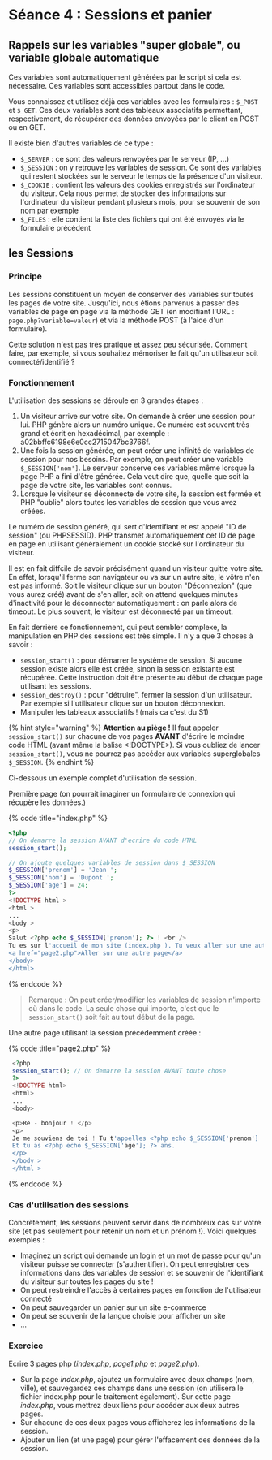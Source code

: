 # Séance 4 : Sessions et panier

## Rappels sur les variables "super globale", ou variable globale automatique

Ces variables sont automatiquement générées par le script si cela est nécessaire. Ces variables sont accessibles partout dans le code.

Vous connaissez et utilisez déjà ces variables avec les formulaires : `$_POST` et `$_GET`. Ces deux variables sont des tableaux associatifs permettant, respectivement, de récupérer des données envoyées par le client en POST ou en GET.

Il existe bien d'autres variables de ce type :

* `$_SERVER` : ce sont des valeurs renvoyées par le serveur \(IP, ...\)
* `$_SESSION` : on y retrouve les variables de session. Ce sont des variables qui restent stockées sur le serveur le temps de la présence d'un visiteur.
* `$_COOKIE` : contient les valeurs des cookies enregistrés sur l'ordinateur du visiteur. Cela nous permet de stocker des informations sur l'ordinateur du visiteur pendant plusieurs mois, pour se souvenir de son nom par exemple
* `$_FILES` : elle contient la liste des fichiers qui ont été envoyés via le formulaire précédent

## les Sessions

### Principe

Les sessions constituent un moyen de conserver des variables sur toutes les pages de votre site. Jusqu'ici, nous étions parvenus à passer des variables de page en page via la méthode GET \(en modifiant l'URL : `page.php?variable=valeur`\) et via la méthode POST \(à l'aide d'un formulaire\).

Cette solution n'est pas très pratique et assez peu sécurisée. Comment faire, par exemple, si vous souhaitez mémoriser le fait qu'un utilisateur soit connecté/identifié ?

### Fonctionnement

L'utilisation des sessions se déroule en 3 grandes étapes :

1. Un visiteur arrive sur votre site. On demande à créer une session pour lui. PHP génère alors un numéro unique. Ce numéro est souvent très grand et écrit en hexadécimal, par exemple : a02bbffc6198e6e0cc2715047bc3766f.
2. Une fois la session générée, on peut créer une infinité de variables de session pour nos besoins. Par exemple, on peut créer une variable `$_SESSION['nom']`. Le serveur conserve ces variables même lorsque la page PHP a fini d'être générée. Cela veut dire que, quelle que soit la page de votre site, les variables sont connus.
3. Lorsque le visiteur se déconnecte de votre site, la session est fermée et PHP "oublie" alors toutes les variables de session que vous avez créées.

Le numéro de session généré, qui sert d'identifiant et est appelé "ID de session" \(ou PHPSESSID\). PHP transmet automatiquement cet ID de page en page en utilisant généralement un cookie stocké sur l'ordinateur du visiteur.

Il est en fait diffcile de savoir précisément quand un visiteur quitte votre site. En effet, lorsqu'il ferme son navigateur ou va sur un autre site, le vôtre n'en est pas informé. Soit le visiteur clique sur un bouton "Déconnexion" \(que vous aurez créé\) avant de s'en aller, soit on attend quelques minutes d'inactivité pour le déconnecter automatiquement : on parle alors de timeout. Le plus souvent, le visiteur est déconnecté par un timeout.

En fait derrière ce fonctionnement, qui peut sembler complexe, la manipulation en PHP des sessions est très simple. Il n'y a que 3 choses à savoir :

* `session_start()` : pour démarrer le système de session. Si aucune session existe alors elle est créée, sinon la session existante est récupérée. Cette instruction doit être présente au début de chaque page utilisant les sessions.
* `session_destroy()` : pour "détruire", fermer la session d'un utilisateur. Par exemple si l'utilisateur clique sur un bouton déconnexion.
* Manipuler les tableaux associatifs ! \(mais ca c'est du S1\)

{% hint style="warning" %}
**Attention au piège !** Il faut appeler `session_start()` sur chacune de vos pages **AVANT** d'écrire le moindre code HTML \(avant même la balise &lt;!DOCTYPE&gt;\). Si vous oubliez de lancer `session_start()`, vous ne pourrez pas accéder aux variables superglobales `$_SESSION`.
{% endhint %}

Ci-dessous un exemple complet d'utilisation de session.

Première page \(on pourrait imaginer un formulaire de connexion qui récupère les données.\)

{% code title="index.php" %}
```php
<?php
// On demarre la session AVANT d'ecrire du code HTML
session_start();

// On ajoute quelques variables de session dans $_SESSION
$_SESSION['prenom'] = 'Jean ';
$_SESSION['nom'] = 'Dupont ';
$_SESSION['age'] = 24;
?>
<!DOCTYPE html >
<html > 
...
<body >
<p>
Salut <?php echo $_SESSION['prenom']; ?> ! <br />
Tu es sur l'accueil de mon site (index.php ). Tu veux aller sur une autre page ?</p>
<a href="page2.php">Aller sur une autre page</a>
</body>
</html>
```
{% endcode %}

> Remarque : On peut créer/modifier les variables de session n'importe où dans le code. La seule chose qui importe, c'est que le `session_start()` soit fait au tout début de la page.

Une autre page utilisant la session précédemment créée :

{% code title="page2.php" %}
```php
 <?php
 session_start(); // On demarre la session AVANT toute chose
 ?>
 <!DOCTYPE html>
 <html>
 ...
 <body>

 <p>Re - bonjour ! </p>
 <p>
 Je me souviens de toi ! Tu t'appelles <?php echo $_SESSION['prenom'] .' ' . $_SESSION['nom']; ?> ! <br />
 Et tu as <?php echo $_SESSION['age']; ?> ans.
 </p>
 </body >
 </html >
```
{% endcode %}

### Cas d'utilisation des sessions

Concrètement, les sessions peuvent servir dans de nombreux cas sur votre site \(et pas seulement pour retenir un nom et un prénom !\). Voici quelques exemples :

* Imaginez un script qui demande un login et un mot de passe pour qu'un visiteur puisse se connecter \(s'authentifier\). On peut enregistrer ces informations dans des variables de session et se souvenir de l'identifiant du visiteur sur toutes les pages du site !
* On peut restreindre l'accès à certaines pages en fonction de l'utilisateur connecté
* On peut sauvegarder un panier sur un site e-commerce
* On peut se souvenir de la langue choisie pour afficher un site
* ...

### **Exercice**

Ecrire 3 pages php \(_index.php_, _page1.php_ et _page2.php_\).

* Sur la page _index.php_, ajoutez un formulaire avec deux champs \(nom, ville\), et sauvegardez ces champs dans une session \(on utilisera le fichier index.php pour le traitement également\). Sur cette page _index.php_, vous mettrez deux liens pour accéder aux deux autres pages. 
* Sur chacune de ces deux pages vous afficherez les informations de la session.
* Ajouter un lien \(et une page\) pour gérer l'effacement des données de la session.

